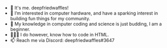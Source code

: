 - 👋 It's me. deepfriedwaffles!
- 👀 I’m interested in computer hardware, and have a sparking interest in building fun things for my community.
- 🌱 My knowledge in computer coding and science is just budding, I am a beginner.
- 👨🏼‍🎓 I do however, know how to code in HTML.
- 📫 Reach me via Discord: deepfriedwaffles#3647

<!---
deepfriedwaffles/deepfriedwaffles is a ✨ special ✨ repository because its `README.md` (this file) appears on your GitHub profile.
You can click the Preview link to take a look at your changes.
--->
